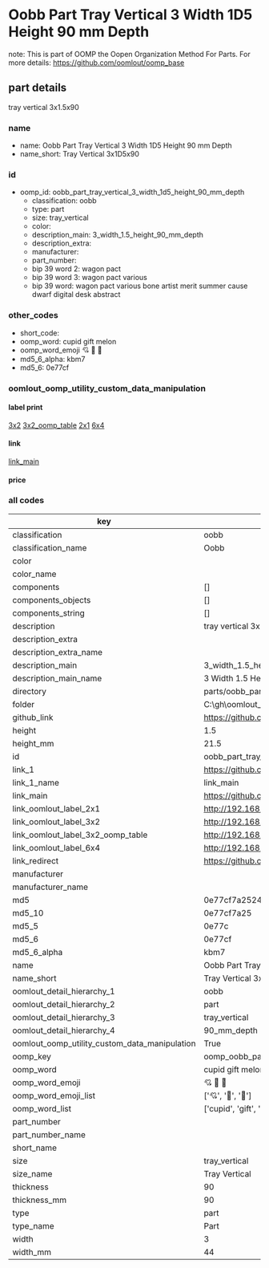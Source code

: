 # Oobb Part Tray Vertical 3 Width 1D5 Height 90 mm Depth  

note: This is part of OOMP the Oopen Organization Method For Parts. For more details: https://github.com/oomlout/oomp_base

##  part details
  



tray vertical 3x1.5x90



### name
* name: Oobb Part Tray Vertical 3 Width 1D5 Height 90 mm Depth
* name_short: Tray Vertical 3x1D5x90 
### id
* oomp_id: oobb_part_tray_vertical_3_width_1d5_height_90_mm_depth
  * classification: oobb
  * type: part
  * size: tray_vertical
  * color: 
  * description_main: 3_width_1.5_height_90_mm_depth
  * description_extra: 
  * manufacturer: 
  * part_number: 
  * bip 39 word 2: wagon pact
  * bip 39 word 3: wagon pact various
  * bip 39 word: wagon pact various bone artist merit summer cause dwarf digital desk abstract

### other_codes
* short_code: 
* oomp_word: cupid gift melon
* oomp_word_emoji :cupid: :gift: :melon:
* md5_6_alpha: kbm7
* md5_6: 0e77cf






### oomlout_oomp_utility_custom_data_manipulation
#### label print
[3x2](http://192.168.1.245:1112/?label=oomp%20kbm7)
[3x2_oomp_table](http://192.168.1.108:1112/?label=oomp%20kbm7)
[2x1](http://192.168.1.242:1112/?label=oomp%20kbm7)
[6x4](http://192.168.1.55:1112/?label=oomp%20kbm7)    

#### link

[link_main](https://github.com/oomlout/oomlout_oobb_version_4_generated_parts/tree/main/navigation_oomp/oobb/part/tray_vertical/3_width_1.5_height_90_mm_depth/part)                              

#### price







### all codes 
| key | value |  
| --- | --- |  
| classification | oobb |  
| classification_name | Oobb |  
| color |  |  
| color_name |  |  
| components | [] |  
| components_objects | [] |  
| components_string | [] |  
| description | tray vertical 3x1.5x90 |  
| description_extra |  |  
| description_extra_name |  |  
| description_main | 3_width_1.5_height_90_mm_depth |  
| description_main_name | 3 Width 1.5 Height 90 mm Depth |  
| directory | parts/oobb_part_tray_vertical_3_width_1d5_height_90_mm_depth |  
| folder | C:\gh\oomlout_oobb_version_4_generated_parts\parts\oobb_part_tray_vertical_3_width_1d5_height_90_mm_depth |  
| github_link | https://github.com/oomlout/oomlout_oomp_part_src/tree/main/parts/oobb_part_tray_vertical_3_width_1d5_height_90_mm_depth |  
| height | 1.5 |  
| height_mm | 21.5 |  
| id | oobb_part_tray_vertical_3_width_1d5_height_90_mm_depth |  
| link_1 | https://github.com/oomlout/oomlout_oobb_version_4_generated_parts/tree/main/navigation_oomp/oobb/part/tray_vertical/3_width_1.5_height_90_mm_depth/part |  
| link_1_name | link_main |  
| link_main | https://github.com/oomlout/oomlout_oobb_version_4_generated_parts/tree/main/navigation_oomp/oobb/part/tray_vertical/3_width_1.5_height_90_mm_depth/part |  
| link_oomlout_label_2x1 | http://192.168.1.242:1112/?label=oomp%20kbm7 |  
| link_oomlout_label_3x2 | http://192.168.1.245:1112/?label=oomp%20kbm7 |  
| link_oomlout_label_3x2_oomp_table | http://192.168.1.108:1112/?label=oomp%20kbm7 |  
| link_oomlout_label_6x4 | http://192.168.1.55:1112/?label=oomp%20kbm7 |  
| link_redirect | https://github.com/oomlout/oomlout_oobb_version_4_generated_parts/tree/main/parts/oobb_tray_vertical_03_1d5_90 |  
| manufacturer |  |  
| manufacturer_name |  |  
| md5 | 0e77cf7a25249b262e068195e327afb2 |  
| md5_10 | 0e77cf7a25 |  
| md5_5 | 0e77c |  
| md5_6 | 0e77cf |  
| md5_6_alpha | kbm7 |  
| name | Oobb Part Tray Vertical 3 Width 1D5 Height 90 mm Depth |  
| name_short | Tray Vertical 3x1D5x90  |  
| oomlout_detail_hierarchy_1 | oobb |  
| oomlout_detail_hierarchy_2 | part |  
| oomlout_detail_hierarchy_3 | tray_vertical |  
| oomlout_detail_hierarchy_4 | 90_mm_depth |  
| oomlout_oomp_utility_custom_data_manipulation | True |  
| oomp_key | oomp_oobb_part_tray_vertical_3_width_1d5_height_90_mm_depth |  
| oomp_word | cupid gift melon |  
| oomp_word_emoji | :cupid: :gift: :melon: |  
| oomp_word_emoji_list | [':cupid:', ':gift:', ':melon:'] |  
| oomp_word_list | ['cupid', 'gift', 'melon'] |  
| part_number |  |  
| part_number_name |  |  
| short_name |  |  
| size | tray_vertical |  
| size_name | Tray Vertical |  
| thickness | 90 |  
| thickness_mm | 90 |  
| type | part |  
| type_name | Part |  
| width | 3 |  
| width_mm | 44 |  
